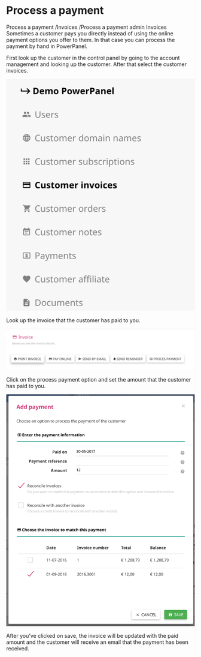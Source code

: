 # Process a payment

Process a payment
/Invoices /Process a payment
 admin  Invoices
Sometimes a customer pays you directly instead of using the online payment options you offer to them. In that case you can process the payment by hand in PowerPanel.

First look up the customer in the control panel by going to the account management and looking up the customer. After that select the customer invoices.

![Customer menu detail](/images/menu_customer_detail.png)

Look up the invoice that the customer has paid to you.

![Invoice detail](/images/invoice_buttons.png)

Click on the process payment option and set the amount that the customer has paid to you.

![Add payment](/images/add_payment.png)

After you’ve clicked on save, the invoice will be updated with the paid amount and the customer will receive an email that the payment has been received.
